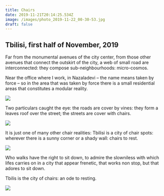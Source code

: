 ```yaml
---
title: Chairs
date: 2019-11-21T20:14:25.534Z
image: /images/photo_2019-11-22_00-30-53.jpg
draft: false
---
```

## Tbilisi, first half of November, 2019

Far from the monumental avenues of the city center, from those other avenues that connect the outskirt of the city, a web of small road are interconnected: they compose sub-neighbourhoods: micro-cosmos.

Near the office where I work, in Nazaladevi – the name means taken by force – so in the area that was taken by force there is a small residential areas that constitutes a modular reality.

<!-- excerpt -->

![](/images/photo_2019-11-22_00-16-18.jpg)

Two particulars caught the eye: the roads are cover by vines: they form a leaves roof over the street; the streets are cover with chairs.

![](/images/photo_2019-11-25_12-04-01.jpg)

It is just one of many other chair realities: Tbilisi is a city of chair spots: wherever there is a sunny corner or a shady wall: chairs to rest.

![](/images/photo_2019-11-22_00-33-37.jpg)

Who walks have the right to sit down, to admire the slowniless with which lifes carries on in a city that appear frenetic, that works non stop, but that adores to sit down.

Tbilis is the city of chairs: an ode to resting.

![](/images/photo_2019-11-22_00-38-04.jpg)
